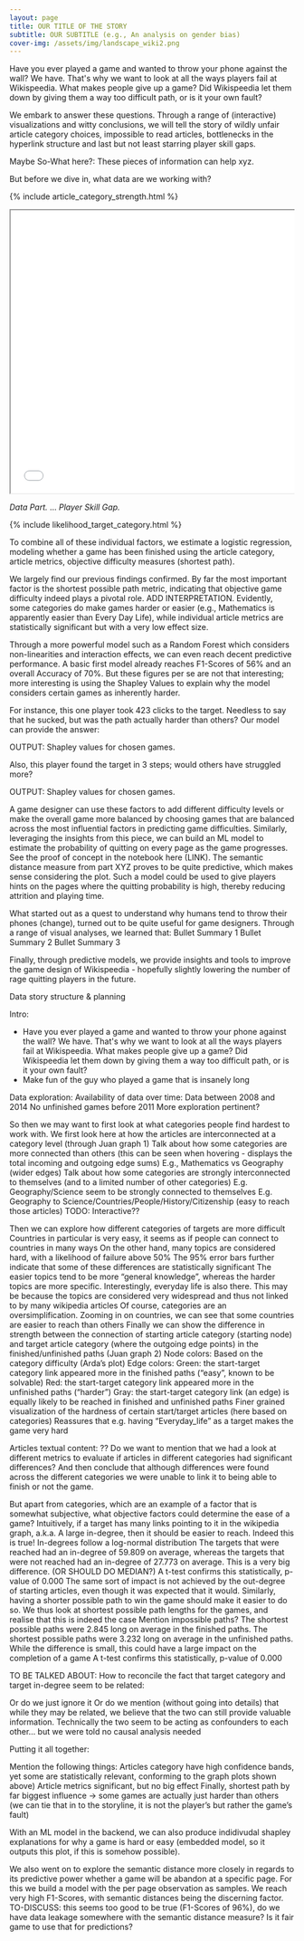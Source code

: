 ```yaml
---
layout: page
title: OUR TITLE OF THE STORY
subtitle: OUR SUBTITLE (e.g., An analysis on gender bias)
cover-img: /assets/img/landscape_wiki2.png
---
```


Have you ever played a game and wanted to throw your phone against the wall? We have. That's why we want to look at all the ways players fail at Wikispeedia. What makes people give up a game? Did Wikispeedia let them down by giving them a way too difficult path, or is it your own fault?

We embark to answer these questions. Through a range of (interactive) visualizations and witty conclusions, we will tell the story of wildly unfair article category choices, impossible to read articles, bottlenecks in the hyperlink structure and last but not least starring player skill gaps.

Maybe So-What here?: These pieces of information can help xyz.

But before we dive in, what data are we working with?

{% include article_category_strength.html %}

<div style="width: 100%; overflow: hidden;">
  <iframe src="/_includes/article_category_strength.html" width="100%" height="500px"></iframe>

</div>

*Data Part.*
...
*Player Skill Gap.*

{% include likelihood_target_category.html %}

To combine all of these individual factors, we estimate a logistic regression, modeling whether a game has been finished using the article category, article metrics, objective difficulty measures (shortest path).

We largely find our previous findings confirmed. By far the most important factor is the shortest possible path metric, indicating that objective game difficulty indeed plays a pivotal role. ADD INTERPRETATION. Evidently, some categories do make games harder or easier (e.g., Mathematics is apparently easier than Every Day Life), while individual article metrics are statistically significant but with a very low effect size.

Through a more powerful model such as a Random Forest which considers non-linearities and interaction effects, we can even reach decent predictive performance. A basic first model already reaches F1-Scores of 56% and an overall Accuracy of 70%. But these figures per se are not that interesting; more interesting is using the Shapley Values to explain why the model considers certain games as inherently harder.

For instance, this one player took 423 clicks to the target. Needless to say that he sucked, but was the path actually harder than others? Our model can provide the answer:

OUTPUT: Shapley values for chosen games.

Also, this player found the target in 3 steps; would others have struggled more?

OUTPUT: Shapley values for chosen games.

A game designer can use these factors to add different difficulty levels or make the overall game more balanced by choosing games that are balanced across the most influential factors in predicting game difficulties.
Similarly, leveraging the insights from this piece, we can build an ML model to estimate the probability of quitting on every page as the game progresses. See the proof of concept in the notebook here (LINK). The semantic distance measure from part XYZ proves to be quite predictive, which makes sense considering the plot. Such a model could be used to give players hints on the pages where the quitting probability is high, thereby reducing attrition and playing time.

What started out as a quest to understand why humans tend to throw their phones (change), turned out to be quite useful for game designers. Through a range of visual analyses, we learned that:
Bullet Summary 1
Bullet Summary 2
Bullet Summary 3

Finally, through predictive models, we provide insights and tools to improve the game design of Wikispeedia - hopefully slightly lowering the number of rage quitting players in the future.








Data story structure & planning

Intro:
- Have you ever played a game and wanted to throw your phone against the wall? We have. That's why we want to look at all the ways players fail at Wikispeedia. What makes people give up a game? Did Wikispeedia let them down by giving them a way too difficult path, or is it your own fault?
- Make fun of the guy who played a game that is insanely long

Data exploration:
Availability of data over time:
Data between 2008 and 2014
No unfinished games before 2011
More exploration pertinent?

So then we may want to first look at what categories people find hardest to work with.
We first look here at how the articles are interconnected at a category level (through Juan graph 1)
Talk about how some categories are more connected than others (this can be seen when hovering - displays the total incoming and outgoing edge sums)
E.g., Mathematics vs Geography (wider edges)
Talk about how some categories are strongly interconnected to themselves (and to a limited number of other categories)
E.g. Geography/Science seem to be strongly connected to themselves
E.g. Geography to Science/Countries/People/History/Citizenship (easy to reach those articles)
TODO: Interactive??


Then we can explore how different categories of targets are more difficult
Countries in particular is very easy, it seems as if people can connect to countries in many ways
On the other hand, many topics are considered hard, with a likelihood of failure above 50%
The 95% error bars further indicate that some of these differences are statistically significant
The easier topics tend to be more “general knowledge”, whereas the harder topics are more specific. Interestingly, everyday life is also there. This may be because the topics are considered very widespread and thus not linked to by many wikipedia articles
Of course, categories are an oversimplification. Zooming in on countries, we can see that some countries are easier to reach than others
Finally we can show the difference in strength between the connection of starting article category (starting node) and target article category (where the outgoing edge points) in the finished/unfinished paths (Juan graph 2)
Node colors:
Based on the category difficulty (Arda’s plot)
Edge colors:
Green: the start-target category link appeared more in the finished paths (“easy”, known to be solvable)
Red: the start-target category link appeared more in the unfinished paths (“harder”)
Gray: the start-target category link (an edge) is equally likely to be reached in finished and unfinished paths
Finer grained visualization of the hardness of certain start/target articles (here based on categories)
Reassures that e.g. having “Everyday_life” as a target makes the game very hard


Articles textual content: ??
Do we want to mention that we had a look at different metrics to evaluate if articles in different categories had significant differences? And then conclude that although differences were found across the different categories we were unable to link it to being able to finish or not the game.

But apart from categories, which are an example of a factor that is somewhat subjective, what objective factors could determine the ease of a game?
Intuitively, if a target has many links pointing to it in the wikipedia graph, a.k.a. A large in-degree, then it should be easier to reach. Indeed this is true!
In-degrees follow a log-normal distribution
The targets that were reached had an in-degree of 59.809 on average, whereas the targets that were not reached had an in-degree of 27.773 on average. This is a very big difference. (OR SHOULD DO MEDIAN?)
A t-test confirms this statistically, p-value of 0.000
The same sort of impact is not achieved by the out-degree of starting articles, even though it was expected that it would.
Similarly, having a shorter possible path to win the game should make it easier to do so. We thus look at shortest possible path lengths for the games, and realise that this is indeed the case
Mention impossible paths?
The shortest possible paths were 2.845 long on average in the finished paths. The shortest possible paths were 3.232 long on average in the unfinished paths. While the difference is small, this could have a large impact on the completion of a game
A t-test confirms this statistically, p-value of 0.000


TO BE TALKED ABOUT: How to reconcile the fact that target category and target in-degree seem to be related:

Or do we just ignore it
Or do we mention (without going into details) that while they may be related, we believe that the two can still provide valuable information.
Technically the two seem to be acting as confounders to each other… but we were told no causal analysis needed








Putting it all together:


Mention the following things:
Articles category have high confidence bands, yet some are statistically relevant, conforming to the graph plots shown above)
Article metrics significant, but no big effect
Finally, shortest path by far biggest influence → some games are actually just harder than others (we can tie that in to the storyline, it is not the player’s but rather the game’s fault)

With an ML model in the backend, we can also produce indidivudal shapley explanations for why a game is hard or easy (embedded model, so it outputs this plot, if this is somehow possible).

We also went on to explore the semantic distance more closely in regards to its predictive power whether a game will be abandon at a specific page. For this we build a model with the per page observation as samples. We reach very high F1-Scores, with semantic distances being the discerning factor.
TO-DISCUSS: this seems too good to be true (F1-Scores of 96%), do we have data leakage somewhere with the semantic distance measure? Is it fair game to use that for predictions?
